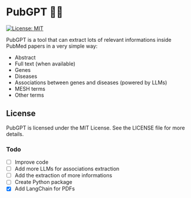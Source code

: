 # PubGPT 💉📄
[![License: MIT](https://img.shields.io/badge/License-MIT-yellow.svg)](https://opensource.org/licenses/MIT)

PubGPT is a tool that can extract lots of relevant informations inside PubMed papers in a very simple way:
- Abstract
- Full text (when available)
- Genes
- Diseases
- Associations between genes and diseases (powered by LLMs)
- MESH terms
- Other terms


## License

PubGPT is licensed under the MIT License. See the LICENSE file for more details.


### Todo

- [ ] Improve code
- [ ] Add more LLMs for associations extraction
- [ ] Add the extraction of more informations
- [ ] Create Python package
- [x] Add LangChain for PDFs
